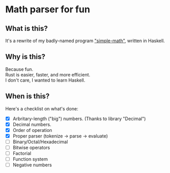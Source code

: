 # Math parser for fun

## What is this?

It's a rewrite of my badly-named program ["simple-math"](https://github.com/jD91mZM2/simple-math), written in Haskell.

## Why is this?

Because fun.  
Rust is easier, faster, and more efficient.  
I don't care, I wanted to learn Haskell.

## When is this?

Here's a checklist on what's done:

 - [x] Arbritary-length ("big") numbers. (Thanks to library "Decimal")
 - [x] Decimal numbers.
 - [x] Order of operation
 - [x] Proper parser (tokenize -> parse -> evaluate)
 - [ ] Binary/Octal/Hexadecimal
 - [ ] Bitwise operators
 - [ ] Factorial
 - [ ] Function system
 - [ ] Negative numbers

